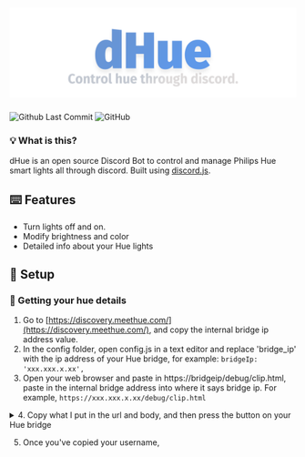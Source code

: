 # ![Huucord](images/dhue_banner.png)
![Github Last Commit](https://img.shields.io/github/last-commit/flyxn/huucord?color=%233F84E5&logo=github)
![GitHub](https://img.shields.io/github/license/flyxn/dhue?color=%233F84E5)

### 💡 What is this?
dHue is an open source Discord Bot to control and manage Philips Hue smart lights all through discord. Built using [discord.js](https://github.com/discordjs/discord.js).

## ⌨️ Features
- Turn lights off and on.
- Modify brightness and color
- Detailed info about your Hue lights

## 🚗 Setup

### 📝 Getting your hue details
1. Go to [https://discovery.meethue.com/](https://discovery.meethue.com/), and copy the internal bridge ip address value.
2. In the config folder, open config.js in a text editor and replace 'bridge_ip' with the ip address of your Hue bridge, for example: ```bridgeIp: 'xxx.xxx.x.xx',```
3. Open your web browser and paste in https://bridgeip/debug/clip.html, paste in the internal bridge address into where it says bridge ip. For example, ```https://xxx.xxx.x.xx/debug/clip.html```
  <details>
<summary> 4. Copy what I put in the url and body, and then press the button on your Hue bridge</summary>

# ![pressed](images/pressedgif.gif)
</details>

5. Once you've copied your username,


